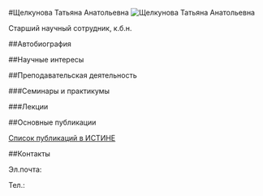 #Щелкунова Татьяна Анатольевна
![Щелкунова Татьяна Анатольевна](./shchelkunova.jpg "Щелкунова Татьяна Анатольевна")

Старший научный сотрудник, к.б.н.

##Автобиография

##Научные интересы

##Преподавательская деятельность

###Семинары и практикумы

###Лекции

##Основные публикации

[Список публикаций в ИСТИНЕ](http://istina.msu.ru/profile/ShchelkunovaTA/)

##Контакты

Эл.почта:

Тел.: